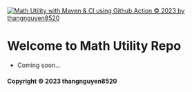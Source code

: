 [![Math Utility with Maven & CI using Github Action © 2023 by thangnguyen8520](https://github.com/thangnguyen8520/math-util-mvn/actions/workflows/math-util-ci.yml/badge.svg)](https://github.com/thangnguyen8520/math-util-mvn/actions/workflows/math-util-ci.yml)

# Welcome to Math Utility Repo

* Coming soon...

#### Copyright &#169; 2023 thangnguyen8520